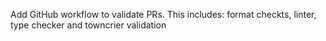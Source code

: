 Add GitHub workflow to validate PRs. This includes: format checkts, linter, type checker and towncrier validation
